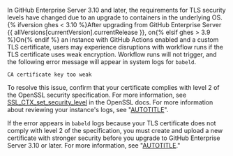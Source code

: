 In GitHub Enterprise Server 3.10 and later, the requirements for TLS security levels have changed due to an upgrade to containers in the underlying OS. {% ifversion ghes < 3.10 %}After upgrading from GitHub Enterprise Server {{ allVersions[currentVersion].currentRelease }}, on{% elsif ghes > 3.9 %}On{% endif %} an instance with GitHub Actions enabled and a custom TLS certificate, users may experience disruptions with workflow runs if the TLS certificate uses weak encryption. Workflow runs will not trigger, and the following error message will appear in system logs for `babeld`.

```text
CA certificate key too weak
```

To resolve this issue, confirm that your certificate complies
with level 2 of the OpenSSL security specification. For more information, see [SSL_CTX_set_security_level](https://www.openssl.org/docs/man1.1.1/man3/SSL_CTX_set_security_level.html#DEFAULT-CALLBACK-BEHAVIOUR) in the OpenSSL docs. For more information about reviewing your instance's logs, see "[AUTOTITLE](/admin/monitoring-managing-and-updating-your-instance/monitoring-your-instance/about-system-logs#system-logs-in-the-systemd-journal)".

If the error appears in `babeld` logs because your TLS certificate does not comply with level 2 of the specification, you must create and upload a new certificate with stronger security before you upgrade to GitHub Enterprise Server 3.10 or later. For more information, see "[AUTOTITLE](/admin/configuration/hardening-security-for-your-enterprise/configuring-tls)."
